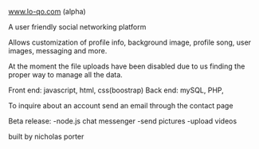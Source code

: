 www.lo-qo.com    (alpha)

A user friendly social networking platform

Allows customization of profile info, background image, profile song, user images, messaging and more.

At the moment the file uploads have been disabled due to us finding the proper way to manage all the data.

Front end: javascript, html, css(boostrap)
Back end: mySQL, PHP, 

To inquire about an account send an email through the contact page

Beta release: 
-node.js chat messenger 
-send pictures 
-upload videos


built by nicholas porter

